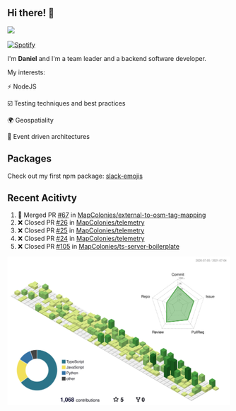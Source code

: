 ## Hi there! 👋

<p>
  <img src="https://github-readme-stats.vercel.app/api?username=syncush&theme=tokyonight">
</p>

[![Spotify](https://novatorem-rust.vercel.app/api/spotify)](https://open.spotify.com/user/syncush)

I'm **Daniel** and I'm a team leader and a backend software developer.

My interests:

⚡ NodeJS

☑️ Testing techniques and best practices

🌍 Geospatiality

🧠 Event driven architectures

## Packages
Check out my first npm package: [slack-emojis](https://www.npmjs.com/package/slack-emojis)

## Recent Acitivty
<!--START_SECTION:activity-->
1. 🎉 Merged PR [#67](https://github.com/MapColonies/external-to-osm-tag-mapping/pull/67) in [MapColonies/external-to-osm-tag-mapping](https://github.com/MapColonies/external-to-osm-tag-mapping)
2. ❌ Closed PR [#26](https://github.com/MapColonies/telemetry/pull/26) in [MapColonies/telemetry](https://github.com/MapColonies/telemetry)
3. ❌ Closed PR [#25](https://github.com/MapColonies/telemetry/pull/25) in [MapColonies/telemetry](https://github.com/MapColonies/telemetry)
4. ❌ Closed PR [#24](https://github.com/MapColonies/telemetry/pull/24) in [MapColonies/telemetry](https://github.com/MapColonies/telemetry)
5. ❌ Closed PR [#105](https://github.com/MapColonies/ts-server-boilerplate/pull/105) in [MapColonies/ts-server-boilerplate](https://github.com/MapColonies/ts-server-boilerplate)
<!--END_SECTION:activity-->

![contrib](./profile-3d-contrib/profile-green-animate.svg)
